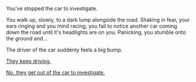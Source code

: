 You've stopped the car to investigate. 

You walk up, slowly, to a dark lump alongside the road. Shaking in fear, your
ears ringing and you mind racing, you fail to notice another car coming down the
road until it's headlights are on you. Panicking, you stumble onto the ground 
and...

The driver of the car suddenly feels a big bump.

[They keep driving.]((../big-bump/strange-thing.md))

[No, they get out of the car to investigate.](stop-car-recursion.md)